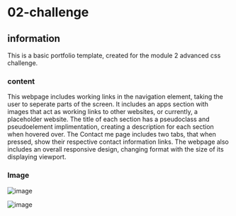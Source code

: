 # 02-challenge
## information
This is a basic portfolio template, created for the module 2 advanced css challenge.
### content
This webpage includes working links in the navigation element, taking the user to seperate parts of the screen. It includes an apps section with images that act as working links to other websites, or currently, a placeholder website. The title of each section has a pseudoclass and pseudoelement implimentation, creating a description for each section when hovered over. The Contact me page includes two tabs, that when pressed, show their respective contact information links. The webpage also includes an overall responsive design, changing format with the size of its displaying viewport.

### Image 
![image](https://github.com/Greeny467/02-challenge/assets/134465090/969dbd2d-ec8c-4ff1-a1a1-f9fbfa11fbee)

![image](https://github.com/Greeny467/02-challenge/assets/134465090/26f4fee8-5dac-4040-b035-67ae01a71c11)

